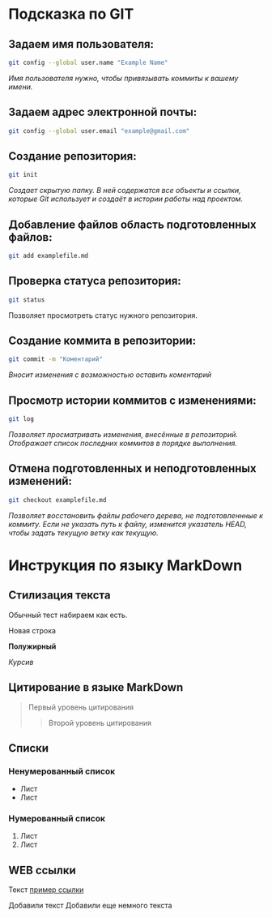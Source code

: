 # Подсказка по GIT


## Задаем имя пользователя:
```sh
git config --global user.name "Example Name"
```

*Имя пользователя нужно, чтобы привязывать коммиты к вашему имени.*

## Задаем адрес электронной почты:

```sh
git config --global user.email "example@gmail.com"
```


## Создание репозитория:
```sh
git init
```
*Cоздает скрытую папку. В ней содержатся все объекты и ссылки, которые Git использует и создаёт в истории работы над проектом.*

## Добавление файлов область подготовленных файлов:
```sh
git add examplefile.md
```

## Проверка статуса репозитория:

```sh
git status
```
Позволяет просмотреть статус нужного репозитория.

## Создание коммита в репозитории:

```sh
git commit -m "Коментарий"
```

*Вносит изменения с возможностью оставить коментарий*

## Просмотр истории коммитов с изменениями:
```sh
git log
```
*Позволяет просматривать изменения, внесённые в репозиторий. Отображает список последних коммитов в порядке выполнения.*

## Отмена подготовленных и неподготовленных изменений:

```sh
git checkout examplefile.md
```

*Позволяет восстановить файлы рабочего дерева, не подготовленнные к коммиту. Если не указать путь к файлу, изменится указатель HEAD, чтобы задать текущую ветку как текущую.*





# Инструкция по языку MarkDown

## Стилизация текста

Обычный тест набираем как есть.

Новая строка

**Полужирный**

*Курсив*

## Цитирование в языке MarkDown
>Первый уровень цитирования
>>Второй уровень цитирования

## Списки
### Ненумерованный список
* Лист
* Лист

### Нумерованный список
1. Лист
2. Лист


## WEB ссылки
Текст [пример ссылки](http.example.com "Всплывающая подсказка")

Добавили текст
Добавили еще немного текста


